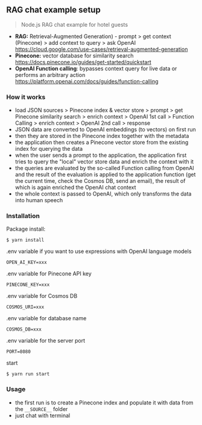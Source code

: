 ##  RAG chat example setup

> Node.js RAG chat example for hotel guests

- **RAG:** Retrieval-Augmented Generation) - prompt > get context (Pinecone) > add context to query > ask OpenAI https://cloud.google.com/use-cases/retrieval-augmented-generation
- **Pinecone:** vector database for similarity search https://docs.pinecone.io/guides/get-started/quickstart
- **OpenAI Function calling**: bypasses context query for live data or performs an arbitrary action https://platform.openai.com/docs/guides/function-calling


### How it works

- load JSON sources > Pinecone index & vector store > prompt > get Pinecone similarity search > enrich context > OpenAI 1st call > Function Calling > enrich context > OpenAI 2nd call > response
- JSON data are converted to OpenAI embeddings (to vectors) on first run
- then they are stored in the Pinecone index together with the metadata
- the application then creates a Pinecone vector store from the existing index for querying the data
- when the user sends a prompt to the application, the application first tries to query the "local" vector store data and enrich the context with it
- the queries are evaluated by the so-called Function calling from OpenAI and the result of the evaluation is applied to the application function (get the current time, check the Cosmos DB, send an email), the result of which is again enriched the OpenAI chat context
- the whole context is passed to OpenAI, which only transforms the data into human speech

### Installation

Package install:

```
$ yarn install
```

.env variable if you want to use expressions with OpenAI language models

```
OPEN_AI_KEY=xxx
```

.env variable for Pinecone API key

```
PINECONE_KEY=xxx
```

.env variable for Cosmos DB

```
COSMOS_URI=xxx
```

.env variable for database name

```
COSMOS_DB=xxx
```

.env variable for the server port

```
PORT=8080
```

start

```
$ yarn run start
```

### Usage

- the first run is to create a Pinecone index and populate it with data from the ```__SOURCE__``` folder
- just chat with terminal


